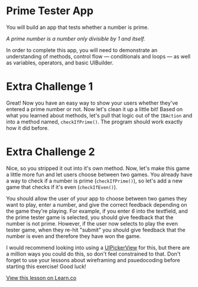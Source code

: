 # Prime Tester App

You will build an app that tests whether a number is prime.


*A prime number is a number only divisible by 1 and itself.*

In order to complete this app, you will need to demonstrate an understanding of methods, control flow — conditionals and loops — as 
well as variables, operators, and basic UIBuilder.

# Extra Challenge 1
Great! Now you have an easy way to show your users whether they've entered a prime number or not. Now let's clean it up a little bit! Based on what you learned about methods, let's pull that logic out of the `IBAction` and into a method named, `checkIfPrime()`. The program should work exactly how it did before.

# Extra Challenge 2
Nice, so you stripped it out into it's own method. Now, let's make this game a little more fun and let users choose between two games. You already have a way to check if a number is prime (`checkIfPrime()`), so let's add a new game that checks if it's even (`checkIfEven()`).

You should allow the user of your app to choose between two games they want to play, enter a number, and give the correct feedback depending on the game they're playing. For example, if you enter *6* into the textfield, and the prime tester game is selected, you should give feedback that the number is not prime. However, if the user now selects to play the even tester game, when they re-hit "submit" you should give feedback that the number is even and therefore they have won the game.

I would recommend looking into using a [UIPickerView](http://sourcefreeze.com/ios-uipickerview-example-using-swift/) for this, but there are a million ways you could do this, so don't feel constrained to that. Don't forget to use your lessons about wireframing and psuedocoding before starting this exercise! Good luck!

<a href='https://learn.co/lessons/pc-ios-primetester' data-visibility='hidden'>View this lesson on Learn.co</a>
